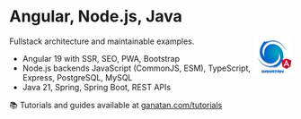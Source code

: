 # Angular, Node.js, Java
<img src="./ui/ganatan-about-github.png" align="right" width="70" height="70" alt="logo ganatan">

Fullstack architecture and maintainable examples.

- Angular 19 with SSR, SEO, PWA, Bootstrap  
- Node.js backends JavaScript (CommonJS, ESM), TypeScript, Express, PostgreSQL, MySQL
- Java 21, Spring, Spring Boot, REST APIs  

📚 Tutorials and guides available at [ganatan.com/tutorials](https://www.ganatan.com/tutorials)